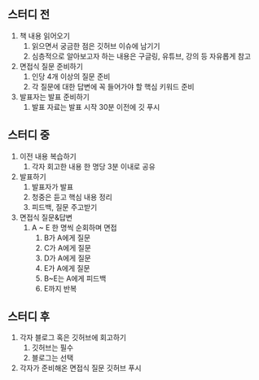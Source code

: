 ## 스터디 전
1. 책 내용 읽어오기
    1. 읽으면서 궁금한 점은 깃허브 이슈에 남기기
    2. 심층적으로 알아보고자 하는 내용은 구글링, 유튜브, 강의 등 자유롭게 참고
2. 면접식 질문 준비하기
    1. 인당 4개 이상의 질문 준비
    2. 각 질문에 대한 답변에 꼭 들어가야 할 핵심 키워드 준비
3. 발표자는 발표 준비하기
    1. 발표 자료는 발표 시작 30분 이전에 깃 푸시

## 스터디 중
1. 이전 내용 복습하기
    1. 각자 회고한 내용 한 명당 3분 이내로 공유
2. 발표하기
    1. 발표자가 발표
    2. 청중은 듣고 핵심 내용 정리
    3. 피드백, 질문 주고받기
3. 면접식 질문&답변
    1. A ~ E 한 명씩 순회하며 면접
        1. B가 A에게 질문
        2. C가 A에게 질문
        3. D가 A에게 질문
        4. E가 A에게 질문
        5. B~E는 A에게 피드백
        6. E까지 반복

## 스터디 후
1. 각자 블로그 혹은 깃허브에 회고하기
    1. 깃허브는 필수
    2. 블로그는 선택
2. 각자가 준비해온 면접식 질문 깃허브 푸시